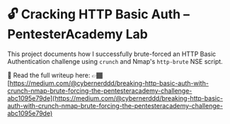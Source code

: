 # 🔓 Cracking HTTP Basic Auth – PentesterAcademy Lab

This project documents how I successfully brute-forced an HTTP Basic Authentication challenge using `crunch` and Nmap's `http-brute` NSE script.

📖 Read the full writeup here:
👉🏾 [https://medium.com/@cybernerddd/breaking-http-basic-auth-with-crunch-nmap-brute-forcing-the-pentesteracademy-challenge-abc1095e79de](https://medium.com/@cybernerddd/breaking-http-basic-auth-with-crunch-nmap-brute-forcing-the-pentesteracademy-challenge-abc1095e79de)

